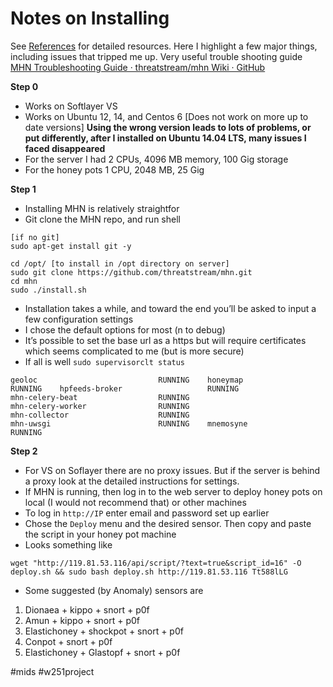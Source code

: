 # Notes on Installing
See [References](bear://x-callback-url/open-note?id=2BA57404-905D-4586-BC44-F2396A75D846-1389-000001962D36E006) for detailed resources. Here I highlight a few major things, including issues that tripped me up. Very useful trouble shooting guide [MHN Troubleshooting Guide · threatstream/mhn Wiki · GitHub](https://github.com/threatstream/mhn/wiki/MHN-Troubleshooting-Guide)

**Step 0**  

* Works on Softlayer VS
* Works on Ubuntu 12, 14, and Centos 6 [Does not work on more up to date versions] **Using the wrong version leads to lots of problems, or put differently, after I installed on Ubuntu 14.04 LTS, many issues I faced disappeared**
* For the server I had 2 CPUs, 4096 MB memory, 100 Gig storage
* For the honey pots 1 CPU, 2048 MB, 25 Gig

**Step 1**

* Installing MHN is relatively straightfor
* Git clone the MHN repo, and run shell
```
[if no git]
sudo apt-get install git -y

cd /opt/ [to install in /opt directory on server]
sudo git clone https://github.com/threatstream/mhn.git
cd mhn
sudo ./install.sh
```
* Installation takes a while,  and toward the end you’ll be asked to input a few configuration settings
* I chose the default options for most (n to debug)
* It’s possible to set the base url as a https but will require certificates which seems complicated to me (but is more secure)
* If all is well  `sudo supervisorclt status`
```
geoloc                           RUNNING    honeymap                         RUNNING    hpfeeds-broker                   RUNNING    
mhn-celery-beat                  RUNNING    
mhn-celery-worker                RUNNING    
mhn-collector                    RUNNING    
mhn-uwsgi                        RUNNING    mnemosyne                        RUNNING   
```

**Step 2**

* For VS on Soflayer there are no proxy issues. But if the server is behind a proxy look at the detailed instructions for settings. 
* If MHN is running, then log in to the web server to deploy honey pots on local (I would not recommend that) or other machines
* To log in `http://IP` enter email and password set up earlier 
* Chose the `Deploy` menu and the desired sensor. Then copy and paste the script in your honey pot machine
* Looks something like 
```
wget "http://119.81.53.116/api/script/?text=true&script_id=16" -O deploy.sh && sudo bash deploy.sh http://119.81.53.116 Tt588lLG 
```
* Some suggested (by Anomaly) sensors are 

1. Dionaea + kippo + snort + p0f
2. Amun + kippo + snort + p0f
3. Elastichoney + shockpot + snort + p0f
4. Conpot + snort + p0f
5. Elastichoney + Glastopf + snort + p0f



#mids
#w251project
